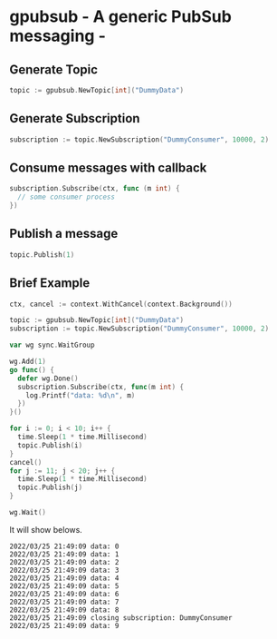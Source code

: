 # gpubsub - A generic PubSub messaging -

## Generate Topic

```go
topic := gpubsub.NewTopic[int]("DummyData")
```

## Generate Subscription

```go
subscription := topic.NewSubscription("DummyConsumer", 10000, 2)
```

## Consume messages with callback

```go
subscription.Subscribe(ctx, func (m int) {
  // some consumer process
})
```

## Publish a message
```go
topic.Publish(1)
```

## Brief Example

```go
ctx, cancel := context.WithCancel(context.Background())

topic := gpubsub.NewTopic[int]("DummyData")
subscription := topic.NewSubscription("DummyConsumer", 10000, 2)

var wg sync.WaitGroup

wg.Add(1)
go func() {
  defer wg.Done()
  subscription.Subscribe(ctx, func(m int) {
    log.Printf("data: %d\n", m)
  })
}()

for i := 0; i < 10; i++ {
  time.Sleep(1 * time.Millisecond)
  topic.Publish(i)
}
cancel()
for j := 11; j < 20; j++ {
  time.Sleep(1 * time.Millisecond)
  topic.Publish(j)
}

wg.Wait()
```

It will show belows.

```
2022/03/25 21:49:09 data: 0
2022/03/25 21:49:09 data: 1
2022/03/25 21:49:09 data: 2
2022/03/25 21:49:09 data: 3
2022/03/25 21:49:09 data: 4
2022/03/25 21:49:09 data: 5
2022/03/25 21:49:09 data: 6
2022/03/25 21:49:09 data: 7
2022/03/25 21:49:09 data: 8
2022/03/25 21:49:09 closing subscription: DummyConsumer
2022/03/25 21:49:09 data: 9

```
